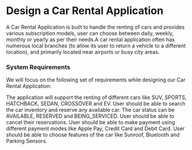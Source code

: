# Design a Car Rental Application

A Car Rental Application is built to handle the renting of cars and provides various subscription models, user can choose between daily, weekly, monthly or yearly as per their needs.A car rental application often has numerous local branches (to allow its user to return a vehicle to a different location), and primarily located near airports or busy city areas.

### System Requirements

We will focus on the following set of requirements while designing our Car Rental Application:

The application will support the renting of different cars like SUV, SPORTS, HATCHBACK, SEDAN, CROSSOVER and EV.
User should be able to search the car inventory and reserve any available car.
The car status can be AVAILABLE, RESERVED and BEING_SERVICED.
User should be able to cancel their reservations.
User should be able to make payment using different payment modes like Apple Pay, Credit Card and Debit Card.
User should be able to choose features of the car like Sunroof, Bluetooth and Parking Sensors.

